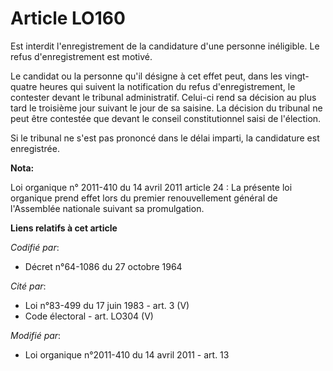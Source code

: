 # Article LO160

Est interdit l'enregistrement de la candidature d'une personne inéligible. Le refus d'enregistrement est motivé. 

Le candidat ou la personne qu'il désigne à cet effet peut, dans les vingt-quatre heures qui suivent la notification du refus
d'enregistrement, le contester devant le tribunal administratif. Celui-ci rend sa décision au plus tard le troisième jour
suivant le jour de sa saisine. La décision du tribunal ne peut être contestée que devant le conseil constitutionnel saisi de
l'élection.

Si le tribunal ne s'est pas prononcé dans le délai imparti, la candidature est enregistrée.

**Nota:**

Loi organique n° 2011-410 du 14 avril 2011 article 24 : La présente loi organique prend effet lors du premier renouvellement
général de l'Assemblée nationale suivant sa promulgation.

**Liens relatifs à cet article**

_Codifié par_:

  - Décret n°64-1086 du 27 octobre 1964

_Cité par_:

  - Loi n°83-499 du 17 juin 1983 - art. 3 (V)
  - Code électoral - art. LO304 (V)

_Modifié par_:

  - Loi organique n°2011-410 du 14 avril 2011 - art. 13
